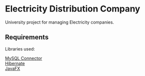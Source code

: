# Electricity Distribution Company

University project for managing Electricity companies.

## Requirements

Libraries used: 

[MySQL Connector](https://dev.mysql.com/downloads/connector/j/)  
[Hibernate](https://sourceforge.net/projects/hibernate/files/hibernate-orm/5.4.17.Final/hibernate-release-5.4.17.Final.zip/download)  
[JavaFX](https://openjfx.io/openjfx-docs/)  
